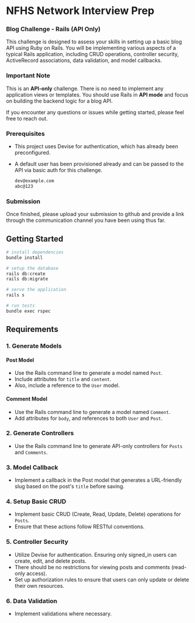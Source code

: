 # NFHS Network Interview Prep
### Blog Challenge - Rails (API Only)

This challenge is designed to assess your skills in setting up a basic blog API using Ruby on Rails. You will be implementing various aspects of a typical Rails application, including CRUD operations, controller security, ActiveRecord associations, data validation, and model callbacks.

### Important Note
This is an **API-only** challenge. There is no need to implement any application views or templates. You should use Rails in **API mode** and focus on building the backend logic for a blog API.

If you encounter any questions or issues while getting started, please feel free to reach out.

### Prerequisites
- This project uses Devise for authentication, which has already been preconfigured.

- A default user has been provisioned already and can be passed to the API via basic auth for this challenge.

  ```bash
  dev@example.com
  abc@123
  ```

### Submission

Once finished, please upload your submission to github and provide a link through the communication channel you have been using thus far.


## Getting Started

```bash
# install dependencies
bundle install

# setup the database
rails db:create
rails db:migrate

# serve the application
rails s

# run tests
bundle exec rspec
```

## Requirements

### 1. Generate Models

#### Post Model
- Use the Rails command line to generate a model named `Post`.
- Include attributes for `title` and `content`.
- Also, include a reference to the `User` model.

#### Comment Model
- Use the Rails command line to generate a model named `Comment`.
- Add attributes for `body`, and references to both `User` and `Post`.

### 2. Generate Controllers
- Use the Rails command line to generate API-only controllers for `Posts` and `Comments`.

### 3. Model Callback
- Implement a callback in the Post model that generates a URL-friendly slug based on the post's `title` before saving.

### 4. Setup Basic CRUD
- Implement basic CRUD (Create, Read, Update, Delete) operations for `Posts`.
- Ensure that these actions follow RESTful conventions.

### 5. Controller Security
- Utilize Devise for authentication. Ensuring only signed_in users can create, edit, and delete posts.
- There should be no restrictions for viewing posts and comments (read-only access).
- Set up authorization rules to ensure that users can only update or delete their own resources.

### 6. Data Validation
- Implement validations where necessary.

